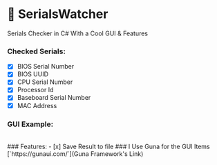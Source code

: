 # 💎 SerialsWatcher
Serials Checker in C# With a Cool GUI &amp; Features
</br>
### Checked Serials:
- [x] BIOS Serial Number
- [X] BIOS UUID
- [x] CPU Serial Number
- [X] Processor Id
- [X] Baseboard Serial Number
- [X] MAC Address
### GUI Example:
</br>
### Features:
- [x] Save Result to file
### I Use Guna for the GUI Items
[`https://gunaui.com/`](Guna Framework's Link)

